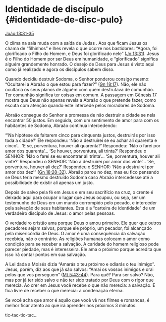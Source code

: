 # Identidade de discípulo {#identidade-de-disc-pulo}

[João 13:31-35](http://bibliaonline.com.br/acf/jo/13/31-35)

O clima na sala muda com a saída de Judas . Aos que ficam Jesus os chama de “filhinhos” e lhes revela o que ocorre nos bastidores: “Agora, foi glorificado o Filho do Homem, e Deus foi glorificado nele” ([Jo 13:31](http://bibliaonline.com.br/acf/jo/13/31)). Jesus é o Filho do Homem por ser Deus em humanidade, e “glorificado” significa alguém grandemente honrado. O desejo de Deus para Jesus é visto aqui como já realizado e agora os discípulos sabem disso.

Quando decidiu destruir Sodoma, o Senhor ponderou consigo mesmo: “Ocultarei a Abraão o que estou para fazer?” ([Gn 18:17](http://bibliaonline.com.br/acf/gn/18/17)). Não, ele não ocultaria os seus planos de alguém com quem desfrutava de comunhão. Ter comunhão significa ter coisas em comum. A passagem em [Gênesis 17](http://bibliaonline.com.br/acf/gn/17) mostra que Deus não apenas revela a Abraão o que pretende fazer, como escuta com atenção quando este intercede pelos moradores de Sodoma.

Abraão consegue do Senhor a promessa de não destruir a cidade se nela encontrar 50 justos. Em seguida, com um sentimento de amor para com os habitantes de Sodoma, Abraão continua intercedendo:

“’Na hipótese de faltarem cinco para cinquenta justos, destruirás por isso toda a cidade?’ Ele respondeu: ‘Não a destruirei se eu achar ali quarenta e cinco’... ‘E se, porventura, houver ali quarenta?’ Respondeu: ‘Não o farei por amor dos quarenta’... ‘Se houver, porventura, ali trinta?’ Respondeu o SENHOR: ‘Não o farei se eu encontrar ali trinta’... ‘Se, porventura, houver ali vinte?’ Respondeu o SENHOR: ‘Não a destruirei por amor dos vinte’... ‘Se, porventura, houver ali dez?’ Respondeu o SENHOR: ‘Não a destruirei por amor dos dez’” ([Gn 18:28-32](http://bibliaonline.com.br/acf/gn/18/28-32)). Abraão parou no dez, mas eu fico pensando se Deus teria mesmo destruído Sodoma caso Abraão intercedesse até a possibilidade de existir ali apenas um justo.

Depois de salvo pela fé em Jesus e em seu sacrifício na cruz, o crente é deixado aqui para ocupar o lugar que Jesus ocupou, ou seja, ser um testemunho de Deus em um mundo corrompido pelo pecado, e interceder pela salvação de seus habitantes. Esta é a “carteira de identidade” de um verdadeiro discípulo de Jesus: o amor pelas pessoas.

O verdadeiro cristão ama porque Deus o amou primeiro. Ele quer que outros pecadores sejam salvos, porque ele próprio, um pecador, foi alcançado pela misericórdia de Deus. O amor é uma consequência da salvação recebida, não o contrário. As religiões humanas colocam o amor como condição para se receber a salvação. A caridade do homem religioso pode parecer piedade, mas é interesseira. Ele ama o próximo porque acredita que isso irá contar pontos em sua salvação.

A Lei dada a Moisés dizia “Amarás o teu próximo e odiarás o teu inimigo”. Jesus, porém, diz aos que já são salvos: “Amai os vossos inimigos e orai pelos que vos perseguem” ([Mt 5:43-44](http://bibliaonline.com.br/acf/mt/5/43-44)). Para quê? Para ser salvo? Não, mas por já ter sido salvo e não ter sido tratado por Deus com o rigor que merecia. Ao crer em Jesus você recebe o que não merecia: a salvação. E fica livre de receber o que merecia: a condenação eterna.

Se você acha que amor é aquilo que você vê nos filmes e romances, é melhor ficar atento ao que irá aprender nos próximos 3 minutos.

tic-tac-tic-tac...